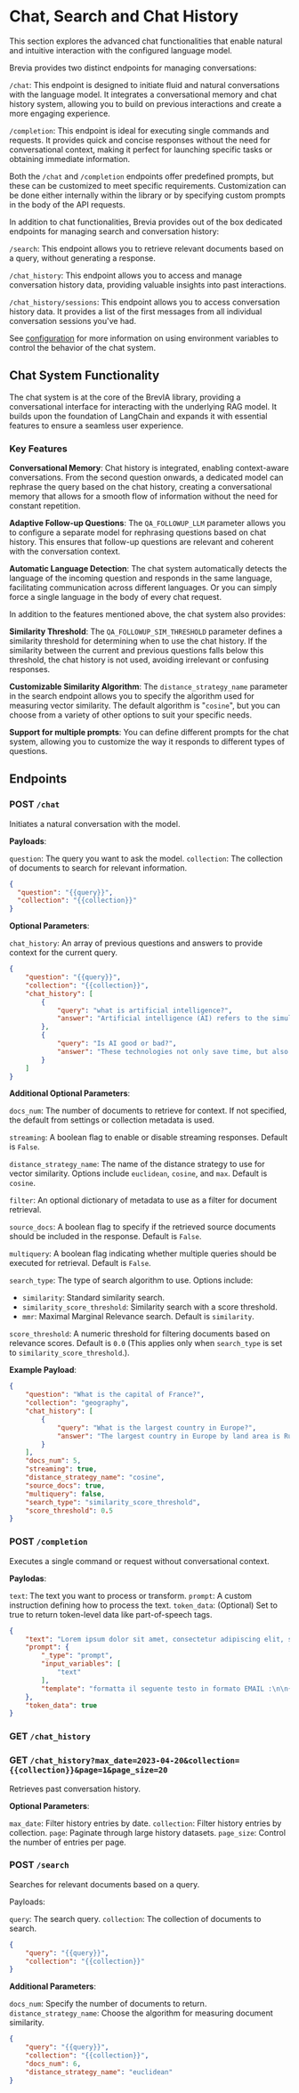 # Chat, Search and Chat History

This section explores the advanced chat functionalities that enable natural and intuitive interaction with the configured language model.

Brevia provides two distinct endpoints for managing conversations:

`/chat`: This endpoint is designed to initiate fluid and natural conversations with the language model. It integrates a conversational memory and chat history system, allowing you to build on previous interactions and create a more engaging experience.

`/completion`: This endpoint is ideal for executing single commands and requests. It provides quick and concise responses without the need for conversational context, making it perfect for launching specific tasks or obtaining immediate information.

Both the `/chat` and `/completion` endpoints offer predefined prompts, but these can be customized to meet specific requirements.
Customization can be done either internally within the library or by specifying custom prompts in the body of the API requests.

In addition to chat functionalities, Brevia provides out of the box dedicated endpoints for managing search and conversation history:

`/search`: This endpoint allows you to retrieve relevant documents based on a query, without generating a response.

`/chat_history`: This endpoint allows you to access and manage conversation history data, providing valuable insights into past interactions.

`/chat_history/sessions`: This endpoint allows you to access conversation history data. It provides a list of the first messages from all individual conversation sessions you've had.

See [configuration](config.md#qa-and-chat) for more information on using environment variables to control the behavior of the chat system.

## Chat System Functionality

The chat system is at the core of the BrevIA library, providing a conversational interface for interacting with the underlying RAG model. It builds upon the foundation of LangChain and expands it with essential features to ensure a seamless user experience.

### Key Features

**Conversational Memory**: Chat history is integrated, enabling context-aware conversations. From the second question onwards, a dedicated model can rephrase the query based on the chat history, creating a conversational memory that allows for a smooth flow of information without the need for constant repetition.

**Adaptive Follow-up Questions**: The `QA_FOLLOWUP_LLM` parameter allows you to configure a separate model for rephrasing questions based on chat history. This ensures that follow-up questions are relevant and coherent with the conversation context.

**Automatic Language Detection**: The chat system automatically detects the language of the incoming question and responds in the same language, facilitating communication across different languages. Or you can simply force a single language in the body of every chat request.

In addition to the features mentioned above, the chat system also provides:

**Similarity Threshold**: The `QA_FOLLOWUP_SIM_THRESHOLD` parameter defines a similarity threshold for determining when to use the chat history. If the similarity between the current and previous questions falls below this threshold, the chat history is not used, avoiding irrelevant or confusing responses.

**Customizable Similarity Algorithm**: The `distance_strategy_name` parameter in the search endpoint allows you to specify the algorithm used for measuring vector similarity. The default algorithm is "`cosine`", but you can choose from a variety of other options to suit your specific needs.

**Support for multiple prompts**: You can define different prompts for the chat system, allowing you to customize the way it responds to different types of questions.

## Endpoints

### POST `/chat`

Initiates a natural conversation with the model.

**Payloads**:

`question`: The query you want to ask the model.
`collection`: The collection of documents to search for relevant information.

```JSON
{
  "question": "{{query}}",
  "collection": "{{collection}}"
}
```

**Optional Parameters**:

`chat_history`: An array of previous questions and answers to provide context for the current query.

```JSON
{
    "question": "{{query}}",
    "collection": "{{collection}}",
    "chat_history": [
        {
            "query": "what is artificial intelligence?",
            "answer": "Artificial intelligence (AI) refers to the simulation or approximation of human intelligence in machines. The goals of artificial intelligence include computer-enhanced learning, reasoning, and perception"
        },
        {
            "query": "Is AI good or bad?",
            "answer": "These technologies not only save time, but also potentially save lives by minimizing human error and ensuring a safer working environment. In addition, automating repetitive tasks in design, planning, and management with AI frees up human workers to focus on more complex and creative aspects."
        }
    ]
}
```

**Additional Optional Parameters**:

`docs_num`: The number of documents to retrieve for context. If not specified, the default from settings or collection metadata is used.

`streaming`: A boolean flag to enable or disable streaming responses. Default is `False`.

`distance_strategy_name`: The name of the distance strategy to use for vector similarity. Options include `euclidean`, `cosine`, and `max`. Default is `cosine`.

`filter`: An optional dictionary of metadata to use as a filter for document retrieval.

`source_docs`: A boolean flag to specify if the retrieved source documents should be included in the response. Default is `False`.

`multiquery`: A boolean flag indicating whether multiple queries should be executed for retrieval. Default is `False`.

`search_type`: The type of search algorithm to use. Options include:

- `similarity`: Standard similarity search.
- `similarity_score_threshold`: Similarity search with a score threshold.
- `mmr`: Maximal Marginal Relevance search.
Default is `similarity`.

`score_threshold`: A numeric threshold for filtering documents based on relevance scores. Default is `0.0` (This applies only when `search_type` is set to `similarity_score_threshold`.).

**Example Payload**:

```JSON
{
    "question": "What is the capital of France?",
    "collection": "geography",
    "chat_history": [
        {
            "query": "What is the largest country in Europe?",
            "answer": "The largest country in Europe by land area is Russia."
        }
    ],
    "docs_num": 5,
    "streaming": true,
    "distance_strategy_name": "cosine",
    "source_docs": true,
    "multiquery": false,
    "search_type": "similarity_score_threshold",
    "score_threshold": 0.5
}
```

### POST `/completion`

Executes a single command or request without conversational context.

**Paylodas**:

`text`: The text you want to process or transform.
`prompt`: A custom instruction defining how to process the text.
`token_data`: (Optional) Set to true to return token-level data like part-of-speech tags.

```JSON
{
    "text": "Lorem ipsum dolor sit amet, consectetur adipiscing elit, sed do eiusmod tempor incididunt ut labore et dolore magna aliqua. Ut enim ad minim veniam, quis nostrud exercitation ullamco laboris nisi ut aliquip ex ea commodo consequat. Duis aute irure dolor in reprehenderit in voluptate velit esse cillum dolore eu fugiat nulla pariatur. Excepteur sint occaecat cupidatat non proident, sunt in culpa qui officia deserunt mollit anim id est laborum",
    "prompt": {
        "_type": "prompt",
        "input_variables": [
            "text"
        ],
        "template": "formatta il seguente testo in formato EMAIL :\n\n{text}\n\n SCRIVI L'EMAIL:"
    },
    "token_data": true
}
```

### GET `/chat_history`

### GET `/chat_history?max_date=2023-04-20&collection={{collection}}&page=1&page_size=20`

Retrieves past conversation history.

**Optional Parameters**:

`max_date`: Filter history entries by date.
`collection`: Filter history entries by collection.
`page`: Paginate through large history datasets.
`page_size`: Control the number of entries per page.

### POST `/search`

Searches for relevant documents based on a query.

Payloads:

`query`: The search query.
`collection`: The collection of documents to search.

```JSON
{
    "query": "{{query}}",
    "collection": "{{collection}}"
}
```

**Additional Parameters**:

`docs_num`: Specify the number of documents to return.
`distance_strategy_name`: Choose the algorithm for measuring document similarity.

```JSON
{
    "query": "{{query}}",
    "collection": "{{collection}}",
    "docs_num": 6,
    "distance_strategy_name": "euclidean"
}
```
